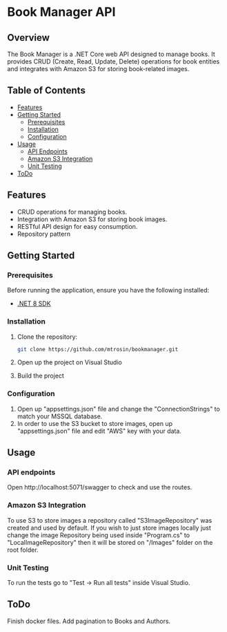 # Book Manager API

## Overview

The Book Manager is a .NET Core web API designed to manage books. It provides CRUD (Create, Read, Update, Delete) operations for book entities and integrates with Amazon S3 for storing book-related images.

## Table of Contents

- [Features](#features)
- [Getting Started](#getting-started)
  - [Prerequisites](#prerequisites)
  - [Installation](#installation)
  - [Configuration](#configuration)
- [Usage](#usage)
  - [API Endpoints](#api-endpoints)
  - [Amazon S3 Integration](#amazon-s3-integration)
  - [Unit Testing](#unit-testing)
- [ToDo](#todo)

## Features

- CRUD operations for managing books.
- Integration with Amazon S3 for storing book images.
- RESTful API design for easy consumption.
- Repository pattern

## Getting Started

### Prerequisites

Before running the application, ensure you have the following installed:

- [.NET 8 SDK](https://dotnet.microsoft.com/download/dotnet/8.0)

### Installation

1. Clone the repository:

   ```bash
   git clone https://github.com/mtrosin/bookmanager.git

2. Open up the project on Visual Studio
3. Build the project

### Configuration
1. Open up "appsettings.json" file and change the "ConnectionStrings" to match your MSSQL database.
2. In order to use the S3 bucket to store images, open up "appsettings.json" file and edit "AWS" key with your data.

## Usage
### API endpoints
Open http://localhost:5071/swagger to check and use the routes.

### Amazon S3 Integration
To use S3 to store images a repository called "S3ImageRepository" was created and used by default. If you wish to just store images locally just change the image Repository being used inside "Program.cs" to "LocalImageRepository" then it will be stored on "/Images" folder on the root folder.

### Unit Testing
To run the tests go to "Test -> Run all tests" inside Visual Studio.

## ToDo
Finish docker files.
Add pagination to Books and Authors.